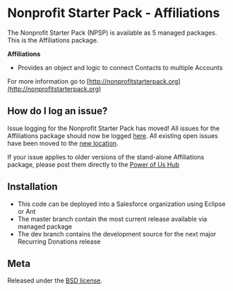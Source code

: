 Nonprofit Starter Pack - Affiliations
=================================================

The Nonprofit Starter Pack (NPSP) is available as 5 managed packages.
This is the Affiliations package.

**Affiliations**

* Provides an object and logic to connect Contacts to multiple Accounts


For more information go to [http://nonprofitstarterpack.org](http://nonprofitstarterpack.org) 

How do I log an issue?
---

Issue logging for the Nonprofit Starter Pack has moved!  All issues for the Affiliations package should now be logged [here](https://github.com/SalesforceFoundation/Cumulus/issues/new).  All existing open issues have been moved to the [new location](https://github.com/SalesforceFoundation/Cumulus/issues?labels=npe5&page=1&state=open).

If your issue applies to older versions of the stand-alone Affiliations package, please post them directly to the [Power of Us Hub](powerofus.force.com/PUBlogin)

Installation
---

* This code can be deployed into a Salesforce organization using Eclipse or Ant
* The master branch contain the most current release available via managed package
* The dev branch contains the development source for the next major Recurring Donations release

Meta
----

Released under the [BSD license](http://www.opensource.org/licenses/BSD-3-Clause).